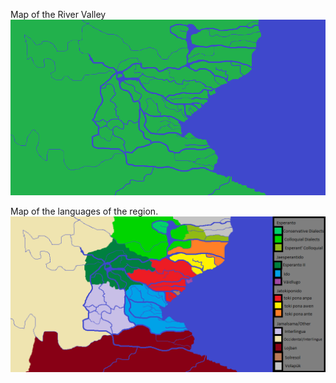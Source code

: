 Map of the River Valley
![map](images/Mapmain.png)

Map of the languages of the region.
![map](images/LanguageMap.png)
